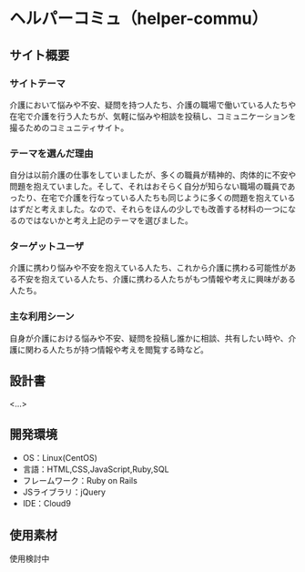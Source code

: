 # ヘルパーコミュ（helper-commu）

## サイト概要

### サイトテーマ
介護において悩みや不安、疑問を持つ人たち、介護の職場で働いている人たちや在宅で介護を行う人たちが、気軽に悩みや相談を投稿し、コミュニケーションを撮るためのコミュニティサイト。

### テーマを選んだ理由
自分は以前介護の仕事をしていましたが、多くの職員が精神的、肉体的に不安や問題を抱えていました。そして、それはおそらく自分が知らない職場の職員であったり、在宅で介護を行なっている人たちも同じように多くの問題を抱えているはずだと考えました。なので、それらをほんの少しでも改善する材料の一つになるのではないかと考え上記のテーマを選びました。

### ターゲットユーザ
介護に携わり悩みや不安を抱えている人たち、これから介護に携わる可能性がある不安を抱えている人たち、介護に携わる人たちがもつ情報や考えに興味がある人たち。

### 主な利用シーン
自身が介護における悩みや不安、疑問を投稿し誰かに相談、共有したい時や、介護に関わる人たちが持つ情報や考えを閲覧する時など。

## 設計書
<...>

## 開発環境
- OS：Linux(CentOS)
- 言語：HTML,CSS,JavaScript,Ruby,SQL
- フレームワーク：Ruby on Rails
- JSライブラリ：jQuery
- IDE：Cloud9

## 使用素材
使用検討中
